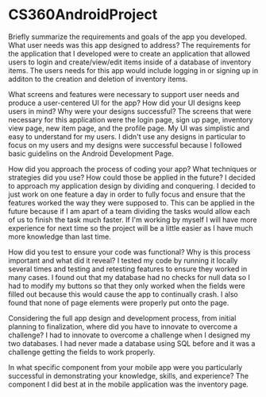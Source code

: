 # CS360AndroidProject

Briefly summarize the requirements and goals of the app you developed. What user needs was this app designed to address?
  The requirements for the application that I developed were to create an application that allowed users to login and create/view/edit items inside of a database of   inventory items. The users needs for this app would include logging in or signing up in additon to the creation and deletion of inventory items.
  
What screens and features were necessary to support user needs and produce a user-centered UI for the app? How did your UI designs keep users in mind? Why were your designs successful?
    The screens that were necessary for this application were the login page, sign up page, inventory view page, new item page, and the profile page. My UI was simplistic and easy to understand for my users. I didn't use any designs in particular to focus on my users and my designs were successful because I followed basic guidelins on the Android Development Page.
    
How did you approach the process of coding your app? What techniques or strategies did you use? How could those be applied in the future?
  I decided to approach my application design by dividing and conquering. I decided to just work on one feature a day in order to fully focus and ensure that the features worked the way they were supposed to. This can be applied in the future because if I am apart of a team dividing the tasks would allow each of us to finish the task much faster. If I'm working by myself I will have more experience for next time so the project will be a little easier as I have much more knowledge than last time.
    
How did you test to ensure your code was functional? Why is this process important and what did it reveal?
  I tested my code by running it locally several times and testing and retesting features to ensure they worked in many cases. I found out that my database had no checks for null data so I had to modify my buttons so that they only worked when the fields were filled out because this would cause the app to continually crash. I also found that none of page elements were properly put onto the page.

Considering the full app design and development process, from initial planning to finalization, where did you have to innovate to overcome a challenge?
  I had to innovate to overcome a challenge when I designed my two databases. I had never made a database using SQL before and it was a challenge getting the fields to work properly.

In what specific component from your mobile app were you particularly successful in demonstrating your knowledge, skills, and experience?
  The component I did best at in the mobile application was the inventory page.
